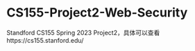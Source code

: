 # CS155-Project2-Web-Security

Standford CS155 Spring 2023 Project2，具体可以查看https://cs155.stanford.edu/ 
